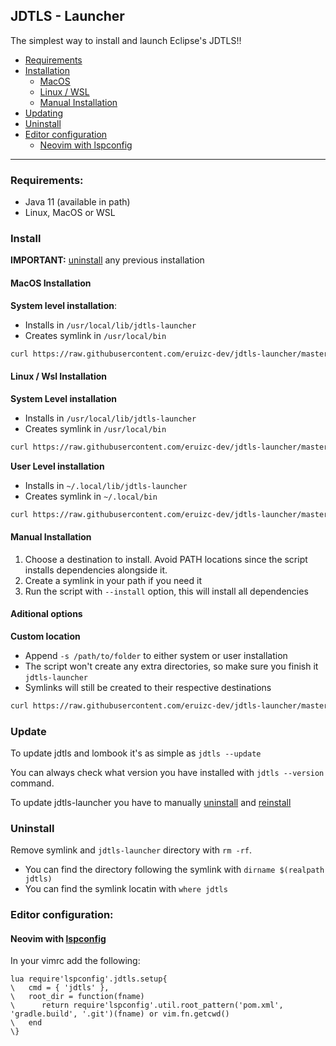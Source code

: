 ## JDTLS - Launcher

The simplest way to install and launch Eclipse's JDTLS!!

 - [Requirements](#requirements)
 - [Installation](#installation)
    - [MacOS](#macos-installation)
    - [Linux / WSL](#linux-%2F-wsl-installation)
    - [Manual Installation](#manual-installation)
 - [Updating](#updating)
 - [Uninstall](#uninstall)
 - [Editor configuration](#editor-configuration)
    - [Neovim with lspconfig](#neovim-with-lspconfig)

---

### Requirements:

 - Java 11 (available in path)
 - Linux, MacOS or WSL

### Install

**IMPORTANT:** [uninstall](#uninstall) any previous installation

#### MacOS Installation

**System level installation**:
 - Installs in `/usr/local/lib/jdtls-launcher`
 - Creates symlink in `/usr/local/bin`

```sh
curl https://raw.githubusercontent.com/eruizc-dev/jdtls-launcher/master/install.sh | bash
```

#### Linux / Wsl Installation

**System Level installation**
 - Installs in `/usr/local/lib/jdtls-launcher`
 - Creates symlink in `/usr/local/bin`

```sh
curl https://raw.githubusercontent.com/eruizc-dev/jdtls-launcher/master/install.sh | sudo bash
```

**User Level installation**
 - Installs in `~/.local/lib/jdtls-launcher`
 - Creates symlink in `~/.local/bin`

```sh
curl https://raw.githubusercontent.com/eruizc-dev/jdtls-launcher/master/install.sh | bash
```

#### Manual Installation

 1. Choose a destination to install. Avoid PATH locations since the script
    installs dependencies alongside it.
 2. Create a symlink in your path if you need it
 3. Run the script with `--install` option, this will install all dependencies

#### Aditional options

**Custom location**
 - Append `-s /path/to/folder` to either system or user installation
 - The script won't create any extra directories, so make sure you finish it
`jdtls-launcher`
 - Symlinks will still be created to their respective destinations

```sh
curl https://raw.githubusercontent.com/eruizc-dev/jdtls-launcher/master/install.sh | sudo bash -s /usr/lib/jdtls-launcher
```

### Update

To update jdtls and lombook it's as simple as `jdtls --update`

You can always check what version you have installed with `jdtls --version`
command.

To update jdtls-launcher you have to manually [uninstall](#uninstall) and
[reinstall](#install)

### Uninstall

Remove symlink and `jdtls-launcher` directory with `rm -rf`.
 - You can find the directory following the symlink with `dirname $(realpath jdtls)`
 - You can find the symlink locatin with `where jdtls`

### Editor configuration:

#### Neovim with [lspconfig](https://github.com/neovim/nvim-lspconfig)

In your vimrc add the following:

```vim
lua require'lspconfig'.jdtls.setup{
\   cmd = { 'jdtls' },
\   root_dir = function(fname)
\      return require'lspconfig'.util.root_pattern('pom.xml', 'gradle.build', '.git')(fname) or vim.fn.getcwd()
\   end
\}
```
